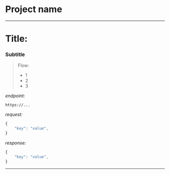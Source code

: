 # Project name

---

# Title:

### Subtitle

> Flow:
>
> - 1
> - 2
> - 3

_endpoint:_

```
https://...
```

_request:_

```js
{
    "key": "value",
}
```

_response:_

```js
{
    "key": "value",
}
```

---
